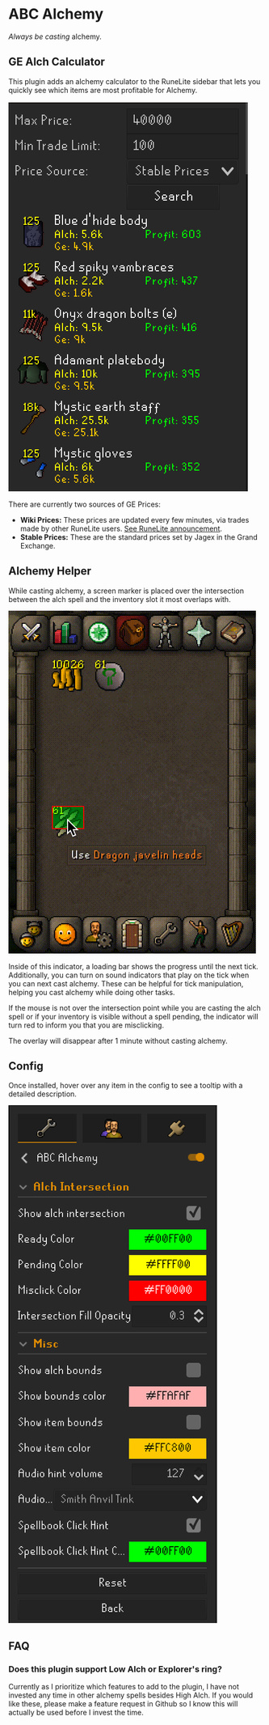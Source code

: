 # ABC Alchemy

*Always be casting* alchemy.

## GE Alch Calculator

This plugin adds an alchemy calculator to the RuneLite sidebar that lets you quickly see which items are most profitable for Alchemy. 

![Alch Calculator Screenshot](assets/alch_calculator.png)

There are currently two sources of GE Prices:

* **Wiki Prices:** These prices are updated every few minutes, via trades made by other RuneLite users. [See RuneLite announcement](https://runelite.net/blog/show/2021-03-08-Wiki-Ge-Partnership/).
* **Stable Prices:** These are the standard prices set by Jagex in the Grand Exchange.

## Alchemy Helper

While casting alchemy, a screen marker is placed over the intersection between the alch spell and the inventory slot it most overlaps with. 

![GIF of alchemy overlay](assets/alch.gif)


Inside of this indicator, a loading bar shows the progress until the next tick. Additionally, you can turn on sound indicators that play on the tick when you can next cast alchemy. These can be helpful for tick manipulation, helping you cast alchemy while doing other tasks.

If the mouse is not over the intersection point while you are casting the alch spell or if your inventory is visible without a spell pending, the indicator will turn red to inform you that you are misclicking.

The overlay will disappear after 1 minute without casting alchemy.

## Config

Once installed, hover over any item in the config to see a tooltip with a detailed description.

![Settings](assets/config.png)

## FAQ

### Does this plugin support Low Alch or Explorer's ring?

Currently as I prioritize which features to add to the plugin, I have not invested any time in other alchemy spells besides High Alch. If you would like these, please make a feature request in Github so I know this will actually be used before I invest the time.